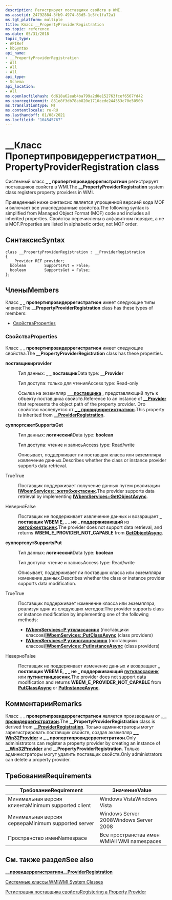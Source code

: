 ```yaml
---
description: Регистрирует поставщики свойств в WMI.
ms.assetid: 24792884-3fb9-4974-83d5-1c5fc1fa72a1
ms.tgt_platform: multiple
title: Класс __PropertyProviderRegistration
ms.topic: reference
ms.date: 05/31/2018
topic_type:
- APIRef
- kbSyntax
api_name:
- __PropertyProviderRegistration
- All
- All
- All
api_type:
- Schema
api_location:
- All
ms.openlocfilehash: 6d618a62eab4ba799a2d0e152763fcef6567fd42
ms.sourcegitcommit: 831e8f3db78ab820e1710cede244553c70e50500
ms.translationtype: MT
ms.contentlocale: ru-RU
ms.lasthandoff: 01/08/2021
ms.locfileid: "104545767"
---
```

# <a name="__propertyproviderregistration-class"></a><span data-ttu-id="a5315-103">\_\_Класс Пропертипровидеррегистратион</span><span class="sxs-lookup"><span data-stu-id="a5315-103">\_\_PropertyProviderRegistration class</span></span>

<span data-ttu-id="a5315-104">Системный класс **\_ \_ пропертипровидеррегистратион** регистрирует поставщиков свойств в WMI.</span><span class="sxs-lookup"><span data-stu-id="a5315-104">The **\_\_PropertyProviderRegistration** system class registers property providers in WMI.</span></span>

<span data-ttu-id="a5315-105">Приведенный ниже синтаксис является упрощенной версией кода MOF и включает все унаследованные свойства.</span><span class="sxs-lookup"><span data-stu-id="a5315-105">The following syntax is simplified from Managed Object Format (MOF) code and includes all inherited properties.</span></span> <span data-ttu-id="a5315-106">Свойства перечислены в алфавитном порядке, а не в MOF.</span><span class="sxs-lookup"><span data-stu-id="a5315-106">Properties are listed in alphabetic order, not MOF order.</span></span>

## <a name="syntax"></a><span data-ttu-id="a5315-107">Синтаксис</span><span class="sxs-lookup"><span data-stu-id="a5315-107">Syntax</span></span>

``` syntax
class __PropertyProviderRegistration : __ProviderRegistration
{
  __Provider REF provider;
  boolean        SupportsPut = False;
  boolean        SupportsGet = False;
};
```

## <a name="members"></a><span data-ttu-id="a5315-108">Члены</span><span class="sxs-lookup"><span data-stu-id="a5315-108">Members</span></span>

<span data-ttu-id="a5315-109">Класс **\_ \_ пропертипровидеррегистратион** имеет следующие типы членов:</span><span class="sxs-lookup"><span data-stu-id="a5315-109">The **\_\_PropertyProviderRegistration** class has these types of members:</span></span>

-   [<span data-ttu-id="a5315-110">Свойства</span><span class="sxs-lookup"><span data-stu-id="a5315-110">Properties</span></span>](#properties)

### <a name="properties"></a><span data-ttu-id="a5315-111">Свойства</span><span class="sxs-lookup"><span data-stu-id="a5315-111">Properties</span></span>

<span data-ttu-id="a5315-112">Класс **\_ \_ пропертипровидеррегистратион** имеет следующие свойства.</span><span class="sxs-lookup"><span data-stu-id="a5315-112">The **\_\_PropertyProviderRegistration** class has these properties.</span></span>

<dl> <dt>

<span data-ttu-id="a5315-113">**поставщики**</span><span class="sxs-lookup"><span data-stu-id="a5315-113">**provider**</span></span>
</dt> <dd> <dl> <dt>

<span data-ttu-id="a5315-114">Тип данных: **\_ \_ поставщик**</span><span class="sxs-lookup"><span data-stu-id="a5315-114">Data type: **\_\_Provider**</span></span>
</dt> <dt>

<span data-ttu-id="a5315-115">Тип доступа: только для чтения</span><span class="sxs-lookup"><span data-stu-id="a5315-115">Access type: Read-only</span></span>
</dt> </dl>

<span data-ttu-id="a5315-116">Ссылка на экземпляр [**\_ \_ поставщика**](--provider.md) , представляющий путь к объекту поставщика свойств.</span><span class="sxs-lookup"><span data-stu-id="a5315-116">Reference to an instance of [**\_\_Provider**](--provider.md) that represents the object path of the property provider.</span></span> <span data-ttu-id="a5315-117">Это свойство наследуется от [**\_ \_ провидеррегистратион**](--providerregistration.md).</span><span class="sxs-lookup"><span data-stu-id="a5315-117">This property is inherited from [**\_\_ProviderRegistration**](--providerregistration.md).</span></span>

</dd> <dt>

<span data-ttu-id="a5315-118">**суппортсжет**</span><span class="sxs-lookup"><span data-stu-id="a5315-118">**SupportsGet**</span></span>
</dt> <dd> <dl> <dt>

<span data-ttu-id="a5315-119">Тип данных: **логический**</span><span class="sxs-lookup"><span data-stu-id="a5315-119">Data type: **boolean**</span></span>
</dt> <dt>

<span data-ttu-id="a5315-120">Тип доступа: чтение и запись</span><span class="sxs-lookup"><span data-stu-id="a5315-120">Access type: Read/write</span></span>
</dt> </dl>

<span data-ttu-id="a5315-121">Описывает, поддерживает ли поставщик класса или экземпляра извлечение данных.</span><span class="sxs-lookup"><span data-stu-id="a5315-121">Describes whether the class or instance provider supports data retrieval.</span></span>

<dt>

<span data-ttu-id="a5315-122">True</span><span class="sxs-lookup"><span data-stu-id="a5315-122">True</span></span>
</dt> <dd>

<span data-ttu-id="a5315-123">Поставщик поддерживает получение данных путем реализации [**IWbemServices:: жетобжектасинк**](/windows/desktop/api/WbemCli/nf-wbemcli-iwbemservices-getobjectasync).</span><span class="sxs-lookup"><span data-stu-id="a5315-123">The provider supports data retrieval by implementing [**IWbemServices::GetObjectAsync**](/windows/desktop/api/WbemCli/nf-wbemcli-iwbemservices-getobjectasync).</span></span>

</dd> <dt>

<span data-ttu-id="a5315-124">Неверно</span><span class="sxs-lookup"><span data-stu-id="a5315-124">False</span></span>
</dt> <dd>

<span data-ttu-id="a5315-125">Поставщик не поддерживает извлечение данных и возвращает **\_ поставщик WBEM E, \_ \_ не \_ поддерживающий** из [**жетобжектасинк**](/windows/desktop/api/WbemCli/nf-wbemcli-iwbemservices-getobjectasync).</span><span class="sxs-lookup"><span data-stu-id="a5315-125">The provider does not support data retrieval, and returns **WBEM\_E\_PROVIDER\_NOT\_CAPABLE** from [**GetObjectAsync**](/windows/desktop/api/WbemCli/nf-wbemcli-iwbemservices-getobjectasync).</span></span>

</dd> </dl>

</dd> <dt>

<span data-ttu-id="a5315-126">**суппортспут**</span><span class="sxs-lookup"><span data-stu-id="a5315-126">**SupportsPut**</span></span>
</dt> <dd> <dl> <dt>

<span data-ttu-id="a5315-127">Тип данных: **логический**</span><span class="sxs-lookup"><span data-stu-id="a5315-127">Data type: **boolean**</span></span>
</dt> <dt>

<span data-ttu-id="a5315-128">Тип доступа: чтение и запись</span><span class="sxs-lookup"><span data-stu-id="a5315-128">Access type: Read/write</span></span>
</dt> </dl>

<span data-ttu-id="a5315-129">Описывает, поддерживает ли поставщик класса или экземпляра изменение данных.</span><span class="sxs-lookup"><span data-stu-id="a5315-129">Describes whether the class or instance provider supports data modification.</span></span>

<dt>

<span data-ttu-id="a5315-130">True</span><span class="sxs-lookup"><span data-stu-id="a5315-130">True</span></span>
</dt> <dd>

<span data-ttu-id="a5315-131">Поставщик поддерживает изменение класса или экземпляра, реализуя один из следующих методов:</span><span class="sxs-lookup"><span data-stu-id="a5315-131">The provider supports class or instance modification by implementing one of the following methods:</span></span>

-   <span data-ttu-id="a5315-132">[**IWbemServices::P утклассасинк**](/windows/desktop/api/WbemCli/nf-wbemcli-iwbemservices-putclassasync) (поставщики классов)</span><span class="sxs-lookup"><span data-stu-id="a5315-132">[**IWbemServices::PutClassAsync**](/windows/desktop/api/WbemCli/nf-wbemcli-iwbemservices-putclassasync) (class providers)</span></span>
-   <span data-ttu-id="a5315-133">[**IWbemServices::P утинстанцеасинк**](/windows/desktop/api/WbemCli/nf-wbemcli-iwbemservices-putinstanceasync) (поставщики классов)</span><span class="sxs-lookup"><span data-stu-id="a5315-133">[**IWbemServices::PutInstanceAsync**](/windows/desktop/api/WbemCli/nf-wbemcli-iwbemservices-putinstanceasync) (class providers)</span></span>

</dd> <dt>

<span data-ttu-id="a5315-134">Неверно</span><span class="sxs-lookup"><span data-stu-id="a5315-134">False</span></span>
</dt> <dd>

<span data-ttu-id="a5315-135">Поставщик не поддерживает изменение данных и возвращает **\_ поставщик WBEM E, \_ \_ не \_ поддерживающий** [**путклассасинк**](/windows/desktop/api/WbemCli/nf-wbemcli-iwbemservices-putclassasync) или [**путинстанцеасинк**](/windows/desktop/api/WbemCli/nf-wbemcli-iwbemservices-putinstanceasync).</span><span class="sxs-lookup"><span data-stu-id="a5315-135">The provider does not support data modification and returns **WBEM\_E\_PROVIDER\_NOT\_CAPABLE** from [**PutClassAsync**](/windows/desktop/api/WbemCli/nf-wbemcli-iwbemservices-putclassasync) or [**PutInstanceAsync**](/windows/desktop/api/WbemCli/nf-wbemcli-iwbemservices-putinstanceasync).</span></span>

</dd> </dl>

</dd> </dl>

## <a name="remarks"></a><span data-ttu-id="a5315-136">Комментарии</span><span class="sxs-lookup"><span data-stu-id="a5315-136">Remarks</span></span>

<span data-ttu-id="a5315-137">Класс **\_ \_ пропертипровидеррегистратион** является производным от [**\_ \_ провидеррегистратион**](--providerregistration.md).</span><span class="sxs-lookup"><span data-stu-id="a5315-137">The **\_\_PropertyProviderRegistration** class is derived from [**\_\_ProviderRegistration**](--providerregistration.md).</span></span> <span data-ttu-id="a5315-138">Только администраторы могут зарегистрировать поставщик свойств, создав экземпляр [**\_ \_ Win32Provider**](--win32provider.md) и **\_ \_ пропертипровидеррегистратион**.</span><span class="sxs-lookup"><span data-stu-id="a5315-138">Only administrators can register a property provider by creating an instance of [**\_\_Win32Provider**](--win32provider.md) and **\_\_PropertyProviderRegistration**.</span></span> <span data-ttu-id="a5315-139">Только администраторы могут удалить поставщик свойств.</span><span class="sxs-lookup"><span data-stu-id="a5315-139">Only administrators can delete a property provider.</span></span>

## <a name="requirements"></a><span data-ttu-id="a5315-140">Требования</span><span class="sxs-lookup"><span data-stu-id="a5315-140">Requirements</span></span>



| <span data-ttu-id="a5315-141">Требование</span><span class="sxs-lookup"><span data-stu-id="a5315-141">Requirement</span></span> | <span data-ttu-id="a5315-142">Значение</span><span class="sxs-lookup"><span data-stu-id="a5315-142">Value</span></span> |
|-------------------------------------|--------------------------------|
| <span data-ttu-id="a5315-143">Минимальная версия клиента</span><span class="sxs-lookup"><span data-stu-id="a5315-143">Minimum supported client</span></span><br/> | <span data-ttu-id="a5315-144">Windows Vista</span><span class="sxs-lookup"><span data-stu-id="a5315-144">Windows Vista</span></span><br/>       |
| <span data-ttu-id="a5315-145">Минимальная версия сервера</span><span class="sxs-lookup"><span data-stu-id="a5315-145">Minimum supported server</span></span><br/> | <span data-ttu-id="a5315-146">Windows Server 2008</span><span class="sxs-lookup"><span data-stu-id="a5315-146">Windows Server 2008</span></span><br/> |
| <span data-ttu-id="a5315-147">Пространство имен</span><span class="sxs-lookup"><span data-stu-id="a5315-147">Namespace</span></span><br/>                | <span data-ttu-id="a5315-148">Все пространства имен WMI</span><span class="sxs-lookup"><span data-stu-id="a5315-148">All WMI namespaces</span></span><br/>  |



## <a name="see-also"></a><span data-ttu-id="a5315-149">См. также раздел</span><span class="sxs-lookup"><span data-stu-id="a5315-149">See also</span></span>

<dl> <dt>

[<span data-ttu-id="a5315-150">**\_\_провидеррегистратион**</span><span class="sxs-lookup"><span data-stu-id="a5315-150">**\_\_ProviderRegistration**</span></span>](/windows/desktop/WmiSdk/--providerregistration)
</dt> <dt>

[<span data-ttu-id="a5315-151">Системные классы WMI</span><span class="sxs-lookup"><span data-stu-id="a5315-151">WMI System Classes</span></span>](wmi-system-classes.md)
</dt> <dt>

[<span data-ttu-id="a5315-152">Регистрация поставщика свойств</span><span class="sxs-lookup"><span data-stu-id="a5315-152">Registering a Property Provider</span></span>](registering-a-property-provider.md)
</dt> </dl>

 

